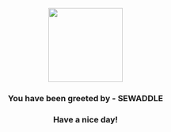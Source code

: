 <p align="center">
            <img src="https://raw.githubusercontent.com/PokeAPI/sprites/master/sprites/pokemon/540.png" width="150" height="150">
          </p>
          <h3 align="center">You have been greeted by - <b>SEWADDLE</b></h3>
          <h3 align="center">Have a nice day!</h3>

